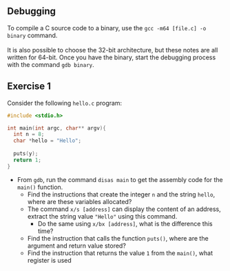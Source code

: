 ## Debugging

To compile a C source code to a binary, use the `gcc -m64 [file.c] -o binary` command. \
\
It is also possible to choose the 32-bit architecture, but these notes are all written for 64-bit. Once you have the binary, start the debugging process with the command `gdb binary`.

## Exercise 1

Consider the following `hello.c` program:
```C
#include <stdio.h>

int main(int argc, char** argv){
  int n = 8;
  char *hello = "Hello";
  
  puts(y);
  return 1;
}
```
- From `gdb`, run the command `disas main` to get the assembly code for the `main()` function.
  - Find the instructions that create the integer `n` and the string `hello`, where are these variables allocated?
  - The command `x/s [address]` can display the content of an address, extract the string value `"Hello"` using this command.
    - Do the same using `x/bx [address]`, what is the difference this time?
  - Find the instruction that calls the function `puts()`, where are the argument and return value stored?
  - Find the instruction that returns the value `1` from the `main()`, what register is used

